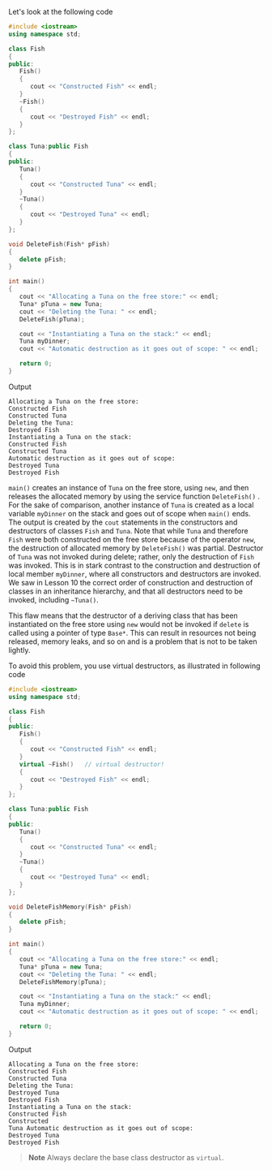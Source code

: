 [//]: # (### Need for Virtual Destructors)

Let's look at the following code

```cpp
#include <iostream>
using namespace std;

class Fish
{
public:
   Fish()
   {
      cout << "Constructed Fish" << endl;
   }
   ~Fish()
   {
      cout << "Destroyed Fish" << endl;
   }
};

class Tuna:public Fish
{
public:
   Tuna()
   {
      cout << "Constructed Tuna" << endl;
   }
   ~Tuna()
   {
      cout << "Destroyed Tuna" << endl;
   }
};

void DeleteFish(Fish* pFish)
{
   delete pFish;
}

int main() 
{
   cout << "Allocating a Tuna on the free store:" << endl;
   Tuna* pTuna = new Tuna;
   cout << "Deleting the Tuna: " << endl;
   DeleteFish(pTuna);

   cout << "Instantiating a Tuna on the stack:" << endl;
   Tuna myDinner;
   cout << "Automatic destruction as it goes out of scope: " << endl;

   return 0;
}
```

Output

```
Allocating a Tuna on the free store:
Constructed Fish 
Constructed Tuna 
Deleting the Tuna: 
Destroyed Fish 
Instantiating a Tuna on the stack: 
Constructed Fish 
Constructed Tuna 
Automatic destruction as it goes out of scope: 
Destroyed Tuna 
Destroyed Fish
```

`main()` creates an instance of `Tuna` on the free store, using `new`, and then releases the allocated memory by using the service function `DeleteFish()` . For the sake of comparison, another instance of `Tuna` is created as a local variable `myDinner` on the stack and goes out of scope when `main()` ends. The output is created by the `cout` statements in the constructors and destructors of classes `Fish` and `Tuna`. Note that while `Tuna` and therefore `Fish` were both constructed on the free store because of the operator `new`, the destruction of allocated memory by `DeleteFish()` was partial. Destructor of `Tuna` was not invoked during delete; rather, only the destruction of `Fish` was invoked. This is in stark contrast to the construction and destruction of local member `myDinner`, where all constructors and destructors are invoked. We saw in Lesson 10 the correct order of construction and destruction of classes in an inheritance hierarchy, and that all destructors need to be invoked, including `~Tuna()`.

This flaw means that the destructor of a deriving class that has been instantiated on the free store using `new` would not be invoked if `delete` is called using a pointer of type `Base*`. This can result in resources not being released, memory leaks, and so on and is a problem that is not to be taken lightly.

To avoid this problem, you use virtual destructors, as illustrated in following code

```cpp
#include <iostream>
using namespace std;

class Fish
{
public:
   Fish()
   {
      cout << "Constructed Fish" << endl;
   }
   virtual ~Fish()   // virtual destructor!
   {
      cout << "Destroyed Fish" << endl;
   }
};

class Tuna:public Fish
{
public:
   Tuna()
   {
      cout << "Constructed Tuna" << endl;
   }
   ~Tuna()
   {
      cout << "Destroyed Tuna" << endl;
   }
};

void DeleteFishMemory(Fish* pFish)
{
   delete pFish;
}

int main() 
{
   cout << "Allocating a Tuna on the free store:" << endl;
   Tuna* pTuna = new Tuna;
   cout << "Deleting the Tuna: " << endl;
   DeleteFishMemory(pTuna);

   cout << "Instantiating a Tuna on the stack:" << endl;
   Tuna myDinner;
   cout << "Automatic destruction as it goes out of scope: " << endl;

   return 0;
}
```

Output

```
Allocating a Tuna on the free store: 
Constructed Fish 
Constructed Tuna 
Deleting the Tuna:
Destroyed Tuna 
Destroyed Fish 
Instantiating a Tuna on the stack: 
Constructed Fish 
Constructed 
Tuna Automatic destruction as it goes out of scope: 
Destroyed Tuna 
Destroyed Fish
```

> **Note**
> Always declare the base class destructor as `virtual`.
